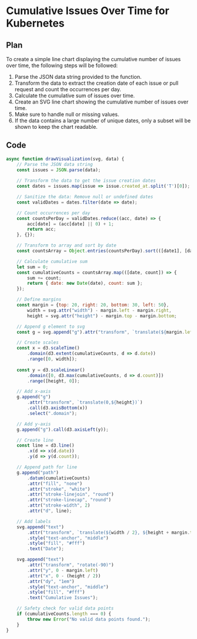 # Cumulative Issues Over Time for Kubernetes

## Plan

To create a simple line chart displaying the cumulative number of issues over time, the following steps will be followed:

1. Parse the JSON data string provided to the function.
2. Transform the data to extract the creation date of each issue or pull request and count the occurrences per day.
3. Calculate the cumulative sum of issues over time.
4. Create an SVG line chart showing the cumulative number of issues over time.
5. Make sure to handle null or missing values.
6. If the data contains a large number of unique dates, only a subset will be shown to keep the chart readable.

## Code

```javascript
async function drawVisualization(svg, data) {
    // Parse the JSON data string
    const issues = JSON.parse(data);
    
    // Transform the data to get the issue creation dates
    const dates = issues.map(issue => issue.created_at.split('T')[0]);

    // Sanitize the data: Remove null or undefined dates
    const validDates = dates.filter(date => date);

    // Count occurrences per day
    const countsPerDay = validDates.reduce((acc, date) => {
        acc[date] = (acc[date] || 0) + 1;
        return acc;
    }, {});

    // Transform to array and sort by date
    const countsArray = Object.entries(countsPerDay).sort(([date1], [date2]) => new Date(date1) - new Date(date2));

    // Calculate cumulative sum
    let sum = 0;
    const cumulativeCounts = countsArray.map(([date, count]) => {
        sum += count;
        return { date: new Date(date), count: sum };
    });

    // Define margins
    const margin = {top: 20, right: 20, bottom: 30, left: 50},
        width = svg.attr("width") - margin.left - margin.right,
        height = svg.attr("height") - margin.top - margin.bottom;

    // Append g element to svg
    const g = svg.append("g").attr("transform", `translate(${margin.left},${margin.top})`);

    // Create scales
    const x = d3.scaleTime()
        .domain(d3.extent(cumulativeCounts, d => d.date))
        .range([0, width]);
    
    const y = d3.scaleLinear()
        .domain([0, d3.max(cumulativeCounts, d => d.count)])
        .range([height, 0]);

    // Add x-axis
    g.append("g")
        .attr("transform", `translate(0,${height})`)
        .call(d3.axisBottom(x))
        .select(".domain");

    // Add y-axis
    g.append("g").call(d3.axisLeft(y));

    // Create line
    const line = d3.line()
        .x(d => x(d.date))
        .y(d => y(d.count));

    // Append path for line
    g.append("path")
        .datum(cumulativeCounts)
        .attr("fill", "none")
        .attr("stroke", "white")
        .attr("stroke-linejoin", "round")
        .attr("stroke-linecap", "round")
        .attr("stroke-width", 2)
        .attr("d", line);

    // Add labels
    svg.append("text")
        .attr("transform", `translate(${width / 2}, ${height + margin.top + 20})`)
        .style("text-anchor", "middle")
        .style("fill", "#fff")
        .text("Date");

    svg.append("text")
        .attr("transform", "rotate(-90)")
        .attr("y", 0 - margin.left)
        .attr("x", 0 - (height / 2))
        .attr("dy", "1em")
        .style("text-anchor", "middle")
        .style("fill", "#fff")
        .text("Cumulative Issues");

    // Safety check for valid data points
    if (cumulativeCounts.length === 0) {
        throw new Error("No valid data points found.");
    }
}
```